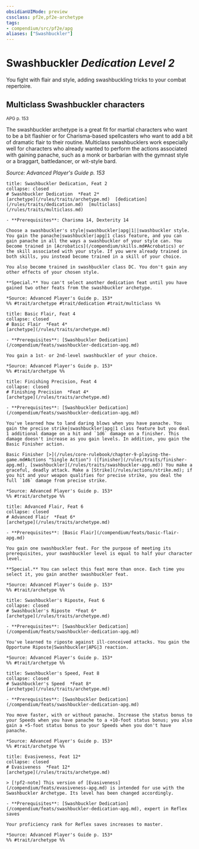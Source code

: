 ```yaml
---
obsidianUIMode: preview
cssclass: pf2e,pf2e-archetype
tags:
- compendium/src/pf2e/apg
aliases: ["Swashbuckler"]
---
```

# Swashbuckler *Dedication Level 2*  

You fight with flair and style, adding swashbuckling tricks to your combat repertoire.

## Multiclass Swashbuckler characters
<sup>APG p. 153</sup>

The swashbuckler archetype is a great fit for martial characters who want to be a bit flashier or for Charisma-based spellcasters who want to add a bit of dramatic flair to their routine. Multiclass swashbucklers work especially well for characters who already wanted to perform the actions associated with gaining panache, such as a monk or barbarian with the gymnast style or a braggart, battledancer, or wit-style bard.

*Source: Advanced Player's Guide p. 153*

```ad-embed-feat
title: Swashbuckler Dedication, Feat 2
collapse: closed
# Swashbuckler Dedication  *Feat 2*  
[archetype](/rules/traits/archetype.md)  [dedication](/rules/traits/dedication.md)  [multiclass](/rules/traits/multiclass.md)  

- **Prerequisites**: Charisma 14, Dexterity 14

Choose a swashbuckler's style|swashbuckler|apg|1||swashbuckler style. You gain the panache|swashbuckler|apg|1 class feature, and you can gain panache in all the ways a swashbuckler of your style can. You become trained in [Acrobatics](/compendium/skills.md#Acrobatics) or the skill associated with your style. If you were already trained in both skills, you instead become trained in a skill of your choice.

You also become trained in swashbuckler class DC. You don't gain any other effects of your chosen style.

**Special.** You can't select another dedication feat until you have gained two other feats from the swashbuckler archetype.

*Source: Advanced Player's Guide p. 153*  
%% #trait/archetype #trait/dedication #trait/multiclass %%
```  

```ad-embed-feat
title: Basic Flair, Feat 4
collapse: closed
# Basic Flair  *Feat 4*  
[archetype](/rules/traits/archetype.md)  

- **Prerequisites**: [Swashbuckler Dedication](/compendium/feats/swashbuckler-dedication-apg.md)

You gain a 1st- or 2nd-level swashbuckler of your choice.

*Source: Advanced Player's Guide p. 153*  
%% #trait/archetype %%
```  

```ad-embed-feat
title: Finishing Precision, Feat 4
collapse: closed
# Finishing Precision  *Feat 4*  
[archetype](/rules/traits/archetype.md)  

- **Prerequisites**: [Swashbuckler Dedication](/compendium/feats/swashbuckler-dedication-apg.md)

You've learned how to land daring blows when you have panache. You gain the precise strike|swashbuckler|apg|1 class feature but you deal 1 additional damage on a hit and `1d6` damage on a finisher. This damage doesn't increase as you gain levels. In addition, you gain the Basic Finisher action.

Basic Finisher [>](/rules/core-rulebook/chapter-9-playing-the-game.md#Actions "Single Action") ([finisher](/rules/traits/finisher-apg.md), [swashbuckler](/rules/traits/swashbuckler-apg.md)) You make a graceful, deadly attack. Make a [Strike](/rules/actions/strike.md); if you hit and your weapon qualifies for precise strike, you deal the full `1d6` damage from precise strike.

*Source: Advanced Player's Guide p. 153*  
%% #trait/archetype %%
```  

```ad-embed-feat
title: Advanced Flair, Feat 6
collapse: closed
# Advanced Flair  *Feat 6*  
[archetype](/rules/traits/archetype.md)  

- **Prerequisites**: [Basic Flair](/compendium/feats/basic-flair-apg.md)

You gain one swashbuckler feat. For the purpose of meeting its prerequisites, your swashbuckler level is equal to half your character level.

**Special.** You can select this feat more than once. Each time you select it, you gain another swashbuckler feat.

*Source: Advanced Player's Guide p. 153*  
%% #trait/archetype %%
```  

```ad-embed-feat
title: Swashbuckler's Riposte, Feat 6
collapse: closed
# Swashbuckler's Riposte  *Feat 6*  
[archetype](/rules/traits/archetype.md)  

- **Prerequisites**: [Swashbuckler Dedication](/compendium/feats/swashbuckler-dedication-apg.md)

You've learned to riposte against ill-conceived attacks. You gain the Opportune Riposte|Swashbuckler|APG|3 reaction.

*Source: Advanced Player's Guide p. 153*  
%% #trait/archetype %%
```  

```ad-embed-feat
title: Swashbuckler's Speed, Feat 8
collapse: closed
# Swashbuckler's Speed  *Feat 8*  
[archetype](/rules/traits/archetype.md)  

- **Prerequisites**: [Swashbuckler Dedication](/compendium/feats/swashbuckler-dedication-apg.md)

You move faster, with or without panache. Increase the status bonus to your Speeds when you have panache to a +10-foot status bonus; you also gain a +5-foot status bonus to your Speeds when you don't have panache.

*Source: Advanced Player's Guide p. 153*  
%% #trait/archetype %%
```  

```ad-embed-feat
title: Evasiveness, Feat 12*
collapse: closed
# Evasiveness  *Feat 12*  
[archetype](/rules/traits/archetype.md)  

> [!pf2-note] This version of [Evasiveness](/compendium/feats/evasiveness-apg.md) is intended for use with the Swashbuckler Archetype. Its level has been changed accordingly.

- **Prerequisites**: [Swashbuckler Dedication](/compendium/feats/swashbuckler-dedication-apg.md), expert in Reflex saves

Your proficiency rank for Reflex saves increases to master.

*Source: Advanced Player's Guide p. 153*  
%% #trait/archetype %%
```